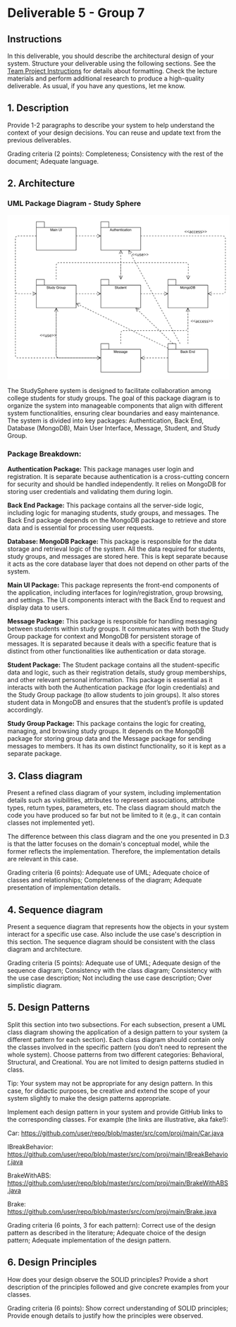 # Deliverable 5 - Group 7

## Instructions
In this deliverable, you should describe the architectural design of your system. Structure your deliverable using the following sections. See the [Team Project Instructions](https://canvas.nau.edu/courses/29116/pages/team-project-%7C-overview) for details about formatting. Check the lecture materials and perform additional research to produce a high-quality deliverable. As usual, if you have any questions, let me know.

## 1. Description
Provide 1-2 paragraphs to describe your system to help understand the context of your design decisions. You can reuse and update text from the previous deliverables.

Grading criteria (2 points): Completeness; Consistency with the rest of the document; Adequate language.



## 2. Architecture

### UML Package Diagram - Study Sphere

![Daira's UML package Diagram](res/daira_d5/UMLpackagediagram.png)

The StudySphere system is designed to facilitate collaboration among college students for study groups. The goal of this package diagram is to organize the system into manageable components that align with different system functionalities, ensuring clear boundaries and easy maintenance. The system is divided into key packages: Authentication, Back End, Database (MongoDB), Main User Interface, Message, Student, and Study Group.

### Package Breakdown:
**Authentication Package:** This package manages user login and registration. It is separate because authentication is a cross-cutting concern for security and should be handled independently. It relies on MongoDB for storing user credentials and validating them during login.

**Back End Package:** This package contains all the server-side logic, including logic for managing students, study groups, and messages. The Back End package depends on the MongoDB package to retrieve and store data and is essential for processing user requests.

**Database: MongoDB Package:** This package is responsible for the data storage and retrieval logic of the system. All the data required for students, study groups, and messages are stored here. This is kept separate because it acts as the core database layer that does not depend on other parts of the system.

**Main UI Package:** This package represents the front-end components of the application, including interfaces for login/registration, group browsing, and settings. The UI components interact with the Back End to request and display data to users. 

**Message Package:** This package is responsible for handling messaging between students within study groups. It communicates with both the Study Group package for context and MongoDB for persistent storage of messages. It is separated because it deals with a specific feature that is distinct from other functionalities like authentication or data storage.

**Student Package:** The Student package contains all the student-specific data and logic, such as their registration details, study group memberships, and other relevant personal information. This package is essential as it interacts with both the Authentication package (for login credentials) and the Study Group package (to allow students to join groups). It also stores student data in MongoDB and ensures that the student’s profile is updated accordingly.

**Study Group Package:** This package contains the logic for creating, managing, and browsing study groups. It depends on the MongoDB package for storing group data and the Message package for sending messages to members. It has its own distinct functionality, so it is kept as a separate package.




## 3. Class diagram
Present a refined class diagram of your system, including implementation details such as visibilities, attributes to represent associations, attribute types, return types, parameters, etc. The class diagram should match the code you have produced so far but not be limited to it (e.g., it can contain classes not implemented yet). 

The difference between this class diagram and the one you presented in D.3 is that the latter focuses on the domain's conceptual model, while the former reflects the implementation. Therefore, the implementation details are relevant in this case. 

Grading criteria (6 points): Adequate use of UML; Adequate choice of classes and relationships; Completeness of the diagram; Adequate presentation of implementation details. 



## 4. Sequence diagram
Present a sequence diagram that represents how the objects in your system interact for a specific use case. Also include the use case's description in this section. The sequence diagram should be consistent with the class diagram and architecture. 

Grading criteria (5 points): Adequate use of UML; Adequate design of the sequence diagram; Consistency with the class diagram; Consistency with the use case description; Not including the use case description; Over simplistic diagram.



## 5. Design Patterns
Split this section into two subsections. For each subsection, present a UML class diagram showing the application of a design pattern to your system (a different pattern for each section). Each class diagram should contain only the classes involved in the specific pattern (you don’t need to represent the whole system). Choose patterns from two different categories: Behavioral, Structural, and Creational. You are not limited to design patterns studied in class. 

Tip: Your system may not be appropriate for any design pattern. In this case, for didactic purposes, be creative and extend the scope of your system slightly to make the design patterns appropriate. 

Implement each design pattern in your system and provide GitHub links to the corresponding classes. For example (the links are illustrative, aka fake!):

Car: https://github.com/user/repo/blob/master/src/com/proj/main/Car.java

IBreakBehavior: https://github.com/user/repo/blob/master/src/com/proj/main/IBreakBehavior.java 

BrakeWithABS: https://github.com/user/repo/blob/master/src/com/proj/main/BrakeWithABS.java

Brake: https://github.com/user/repo/blob/master/src/com/proj/main/Brake.java

Grading criteria (6 points, 3 for each pattern): Correct use of the design pattern as described in the literature; Adequate choice of the design pattern; Adequate implementation of the design pattern.



## 6. Design Principles
How does your design observe the SOLID principles? Provide a short description of the principles followed and give concrete examples from your classes. 

Grading criteria (6 points): Show correct understanding of SOLID principles; Provide enough details to justify how the principles were observed.



